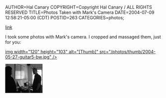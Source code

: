AUTHOR=Hal Canary
COPYRIGHT=Copyright Hal Canary / ALL RIGHTS RESERVED
TITLE=Photos Taken with Mark's Camera
DATE=2004-07-09 12:58:21-05:00 (CDT)
POSTID=263
CATEGORIES=photos;

[link](/p/photo-2004-06/)

I took some photos with Mark's camera. I cropped and massaged them, just for you:

[img width="120" height="103" alt="\[Thumb\]" src="/photos/thumb/2004-05-27-guitar5-bw.jpg" />](/photos/2004-05-27-guitar5-bw.jpg)

[![[Thumb]](/photos/thumb/2004-05-30-keys2-bw.jpg)](/photos/2004-05-30-keys2-bw.jpg)
